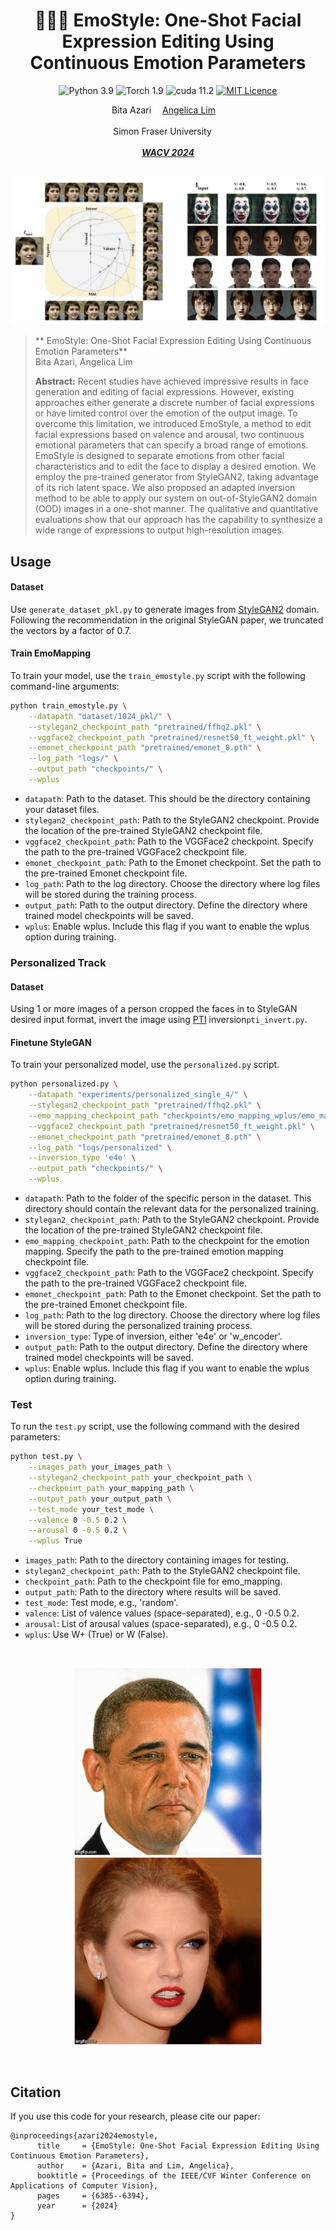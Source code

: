 <div align="center">


# 🙂😐🙁 EmoStyle: One-Shot Facial Expression Editing Using Continuous Emotion Parameters

![Python 3.9](https://img.shields.io/badge/Python-3.9-red)
![Torch 1.9](https://img.shields.io/badge/torch-1.9-green)
![cuda 11.2](https://img.shields.io/badge/cuda-11.2-purple)
[![MIT Licence ](https://img.shields.io/badge/License-MIT-yellow.svg)](https://opensource.org/licenses/MIT)

<div>
    <a target='_blank'>Bita Azari</a>&emsp;
    <a href='https://www.sfu.ca/computing/people/faculty/angelicalim.html' target='_blank'>Angelica Lim</a>&emsp;
</div>
<br>
<div>
    Simon Fraser University &emsp;
</div>
<br>
<i><strong><a href='https://openaccess.thecvf.com/content/WACV2024/papers/Azari_EmoStyle_One-Shot_Facial_Expression_Editing_Using_Continuous_Emotion_Parameters_WACV_2024_paper.pdf' target='_blank'>WACV 2024</a></strong></i>
<br>
<br>
<!-- <br>
  <p align="center">
    <img src="resrc/git.png" height="400">
  </p>
<br> -->
</div>

![](resrc/git.png)
>** EmoStyle: One-Shot Facial Expression Editing Using Continuous Emotion Parameters**<br>
> Bita Azari, Angelica Lim <br>
>
>**Abstract:** Recent studies have achieved impressive results in face generation and editing of facial expressions. However, existing approaches either generate a discrete number of facial expressions or have limited control over the emotion of the output image. To overcome this limitation, we introduced EmoStyle, a method to edit facial expressions based on valence and arousal, two continuous emotional parameters that can specify a broad range of emotions. EmoStyle is designed to separate emotions from other facial characteristics and to edit the face to display a desired emotion. We employ the pre-trained generator from StyleGAN2, taking advantage of its rich latent space. We also proposed an adapted inversion method to be able to apply our system on out-of-StyleGAN2 domain (OOD) images in a one-shot manner. The qualitative and quantitative evaluations show that our approach has the capability to synthesize a wide range of expressions to output high-resolution images.

## Usage
#### Dataset
Use `generate_dataset_pkl.py` to generate images from [StyleGAN2](https://github.com/NVlabs/stylegan2?tab=readme-ov-file) domain. Following the recommendation in the original StyleGAN paper, we truncated the vectors by a factor of 0.7.

#### Train EmoMapping
To train your model, use the `train_emostyle.py` script with the following command-line arguments:

```bash
python train_emostyle.py \
    --datapath "dataset/1024_pkl/" \
    --stylegan2_checkpoint_path "pretrained/ffhq2.pkl" \
    --vggface2_checkpoint_path "pretrained/resnet50_ft_weight.pkl" \
    --emonet_checkpoint_path "pretrained/emonet_8.pth" \
    --log_path "logs/" \
    --output_path "checkpoints/" \
    --wplus
```
- `datapath`: Path to the dataset. This should be the directory containing your dataset files.
- `stylegan2_checkpoint_path`: Path to the StyleGAN2 checkpoint. Provide the location of the pre-trained StyleGAN2 checkpoint file.
- `vggface2_checkpoint_path`: Path to the VGGFace2 checkpoint. Specify the path to the pre-trained VGGFace2 checkpoint file.
- `emonet_checkpoint_path`: Path to the Emonet checkpoint. Set the path to the pre-trained Emonet checkpoint file.
- `log_path`: Path to the log directory. Choose the directory where log files will be stored during the training process.
- `output_path`: Path to the output directory. Define the directory where trained model checkpoints will be saved.
- `wplus`: Enable wplus. Include this flag if you want to enable the wplus option during training.

### Personalized Track
#### Dataset
Using 1 or more images of a person cropped the faces in to StyleGAN desired input format, invert the image using [PTI](https://github.com/danielroich/PTI) inversion`pti_invert.py`.

#### Finetune StyleGAN
 To train your personalized model, use the `personalized.py` script.

```bash
python personalized.py \
    --datapath "experiments/personalized_single_4/" \
    --stylegan2_checkpoint_path "pretrained/ffhq2.pkl" \
    --emo_mapping_checkpoint_path "checkpoints/emo_mapping_wplus/emo_mapping_wplus_2.pt" \
    --vggface2_checkpoint_path "pretrained/resnet50_ft_weight.pkl" \
    --emonet_checkpoint_path "pretrained/emonet_8.pth" \
    --log_path "logs/personalized" \
    --inversion_type 'e4e' \
    --output_path "checkpoints/" \
    --wplus
  ```
- `datapath`: Path to the folder of the specific person in the dataset. This directory should contain the relevant data for the personalized training.
- `stylegan2_checkpoint_path`: Path to the StyleGAN2 checkpoint. Provide the location of the pre-trained StyleGAN2 checkpoint file.
- `emo_mapping_checkpoint_path`: Path to the checkpoint for the emotion mapping. Specify the path to the pre-trained emotion mapping checkpoint file.
- `vggface2_checkpoint_path`: Path to the VGGFace2 checkpoint. Specify the path to the pre-trained VGGFace2 checkpoint file.
- `emonet_checkpoint_path`: Path to the Emonet checkpoint. Set the path to the pre-trained Emonet checkpoint file.
- `log_path`: Path to the log directory. Choose the directory where log files will be stored during the personalized training process.
- `inversion_type`: Type of inversion, either 'e4e' or 'w_encoder'.
- `output_path`: Path to the output directory. Define the directory where trained model checkpoints will be saved.
- `wplus`: Enable wplus. Include this flag if you want to enable the wplus option during training.

### Test

To run the `test.py` script, use the following command with the desired parameters:

```bash
python test.py \
    --images_path your_images_path \
    --stylegan2_checkpoint_path your_checkpoint_path \
    --checkpoint_path your_mapping_path \
    --output_path your_output_path \
    --test_mode your_test_mode \
    --valence 0 -0.5 0.2 \
    --arousal 0 -0.5 0.2 \
    --wplus True
```

- `images_path`: Path to the directory containing images for testing.
- `stylegan2_checkpoint_path`: Path to the StyleGAN2 checkpoint file.
- `checkpoint_path`: Path to the checkpoint file for emo_mapping.
- `output_path`: Path to the directory where results will be saved.
- `test_mode`: Test mode, e.g., 'random'.
- `valence`: List of valence values (space-separated), e.g., 0 -0.5 0.2.
- `arousal`: List of arousal values (space-separated), e.g., 0 -0.5 0.2.
- `wplus`: Use W+ (True) or W (False).

<div align="center">

<br>
  <p align="center">
    <img src="resrc/barak_obama.gif" width="300" height="300" alt="Barak Obama">
    <img src="resrc/taylor_swift.gif" width="300" height="300" alt="Taylor Swift">
  </p>
<br>

</div>

## Citation

If you use this code for your research, please cite our paper:

```
@inproceedings{azari2024emostyle,
      title     = {EmoStyle: One-Shot Facial Expression Editing Using Continuous Emotion Parameters},
      author    = {Azari, Bita and Lim, Angelica},
      booktitle = {Proceedings of the IEEE/CVF Winter Conference on Applications of Computer Vision},
      pages     = {6385--6394},
      year      = {2024}
}
```